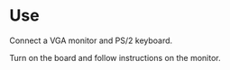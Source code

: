 # Use

Connect a VGA monitor and  PS/2 keyboard.

Turn on the board and follow instructions on the monitor.
